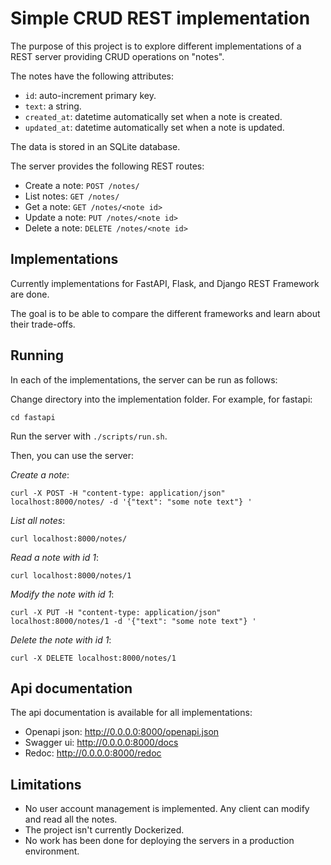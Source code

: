 # Simple CRUD REST implementation

The purpose of this project is to explore different implementations of a REST server providing CRUD operations on "notes".

The notes have the following attributes:
* `id`: auto-increment primary key.
* `text`: a string.
* `created_at`: datetime automatically set when a note is created.
* `updated_at`: datetime automatically set when a note is updated.

The data is stored in an SQLite database.

The server provides the following REST routes:
* Create a note: `POST /notes/`
* List notes: `GET /notes/`
* Get a note: `GET /notes/<note id>`
* Update a note: `PUT /notes/<note id>` 
* Delete a note: `DELETE /notes/<note id>`

## Implementations
Currently implementations for FastAPI, Flask, and Django REST Framework are done.

The goal is to be able to compare the different frameworks and learn about their trade-offs.

## Running


In each of the implementations, the server can be run as follows:

Change directory into the implementation folder. For example, for fastapi:
```
cd fastapi
```


Run the server with `./scripts/run.sh`.

Then, you can use the server:


*Create a note*:
```
curl -X POST -H "content-type: application/json"  localhost:8000/notes/ -d '{"text": "some note text"} '
```

*List all notes*:
```
curl localhost:8000/notes/
```

*Read a note with id 1*:
```
curl localhost:8000/notes/1
```

*Modify the note with id 1*:
```
curl -X PUT -H "content-type: application/json"  localhost:8000/notes/1 -d '{"text": "some note text"} '
```

*Delete the note with id 1*:
```
curl -X DELETE localhost:8000/notes/1
```

## Api documentation
The api documentation is available for all implementations:
* Openapi json: http://0.0.0.0:8000/openapi.json
* Swagger ui: http://0.0.0.0:8000/docs
* Redoc: http://0.0.0.0:8000/redoc

## Limitations
* No user account management is implemented. Any client can modify and read all the notes.
* The project isn't currently Dockerized.
* No work has been done for deploying the servers in a production environment.


